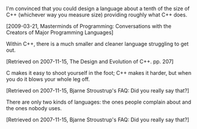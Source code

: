 I'm convinced that you could design a language about a tenth of the size of C++
(whichever way you measure size) providing roughly what C++ does.

[2009-03-21, Masterminds of Programming: Conversations with the Creators of
Major Programming Languages]

Within C++, there is a much smaller and cleaner language struggling to get out.

[Retrieved on 2007-11-15, The Design and Evolution of C++. pp. 207]

C makes it easy to shoot yourself in the foot; C++ makes it harder, but when you
do it blows your whole leg off.

[Retrieved on 2007-11-15, Bjarne Stroustrup's FAQ: Did you really say that?]

There are only two kinds of languages: the ones people complain about and the
ones nobody uses.

[Retrieved on 2007-11-15, Bjarne Stroustrup's FAQ: Did you really say that?]

